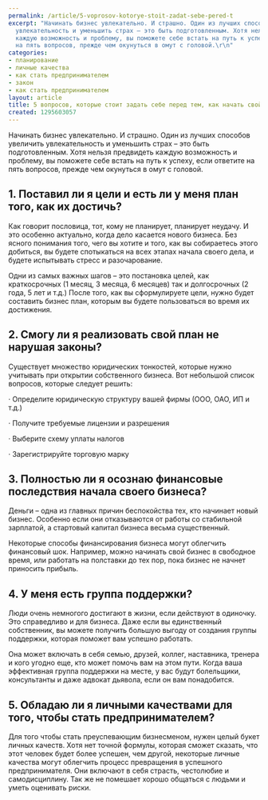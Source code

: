 ```yaml
---
permalink: /article/5-voprosov-kotorye-stoit-zadat-sebe-pered-t
excerpt: "Начинать бизнес увлекательно. И страшно. Один из лучших способов увеличить
  увлекательность и уменьшить страх – это быть подготовленным. Хотя нельзя предвидеть
  каждую возможность и проблему, вы поможете себе встать на путь к успеху, если ответите
  на пять вопросов, прежде чем окунуться в омут с головой.\r\n"
categories:
- планирование
- личные качества
- как стать предпринимателем
- закон
- как стать предпринимателем
layout: article
title: 5 вопросов, которые стоит задать себе перед тем, как начать свой бизнес
created: 1295603057
---
```

<!--break-->
<p>Начинать бизнес увлекательно. И страшно. Один из лучших способов увеличить увлекательность и уменьшить страх – это быть подготовленным. Хотя нельзя предвидеть каждую возможность и проблему, вы поможете себе встать на путь к успеху, если ответите на пять вопросов, прежде чем окунуться в омут с головой.</p>
<h2>1. Поставил ли я цели и есть ли у меня план того, как их достичь?</h2>

<p>Как говорит пословица, тот, кому не планирует, планирует неудачу. И это особенно актуально, когда дело касается нового бизнеса. Без ясного понимания того, чего вы хотите и того, как вы собираетесь этого добиться, вы будете спотыкаться на всех этапах начала своего дела, и будете испытывать стресс и разочарование.</p>

<p>Одни из самых важных шагов – это постановка целей, как краткосрочных (1 месяц, 3 месяца, 6 месяцев) так и долгосрочных (2 года, 5 лет и т.д.) После того, как вы сформулируете цели, нужно будет составить бизнес план, которым вы будете пользоваться во время их достижения.</p>

<h2>2. Смогу ли я реализовать свой план не нарушая законы?</h2>

<p>Существует множество юридических тонкостей, которые нужно учитывать при открытии собственного бизнеса. Вот небольшой список вопросов, которые следует решить:</p>

<p>· Определите юридическую структуру вашей фирмы (ООО, ОАО, ИП и т.д.)</p>

<p>· Получите требуемые лицензии и разрешения</p>

<p>· Выберите схему уплаты налогов</p>

<p>· Зарегистрируйте торговую марку</p>

<h2>3. Полностью ли я осознаю финансовые последствия начала своего бизнеса?</h2>

<p>Деньги – одна из главных причин беспокойства тех, кто начинает новый бизнес. Особенно если они отказываются от работы со стабильной зарплатой, а стартовый капитал бизнеса весьма существенный.</p>

<p>Некоторые способы финансирования бизнеса могут облегчить финансовый шок. Например, можно начинать свой бизнес в свободное время, или работать на полставки до тех пор, пока бизнес не начнет приносить прибыль.</p>

<h2>4. У меня есть группа поддержки?</h2>

<p>Люди очень немногого достигают в жизни, если действуют в одиночку. Это справедливо и для бизнеса. Даже если вы единственный собственник, вы можете получить большую выгоду от создания группы поддержки, которая поможет вам успешно работать.</p>

<p>Она может включать в себя семью, друзей, коллег, наставника, тренера и кого угодно еще, кто может помочь вам на этом пути. Когда ваша эффективная группа поддержки на месте, у вас будут болельщики, консультанты и даже адвокат дьявола, если он вам понадобится.</p>

<h2>5. Обладаю ли я личными качествами для того, чтобы стать предпринимателем?</h2>

<p>Для того чтобы стать преуспевающим бизнесменом, нужен целый букет личных качеств. Хотя нет точной формулы, которая сможет сказать, что этот человек будет более успешен, чем другой, некоторые личные качества могут облегчить процесс превращения в успешного предпринимателя. Они включают в себя страсть, честолюбие и самодисциплину. Так же не помешает хорошо общаться с людьми и уметь оценивать риски.</p>
